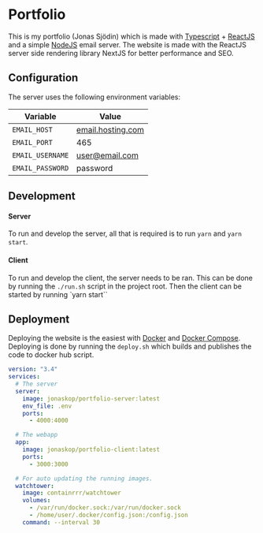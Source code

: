 # Portfolio
This is my portfolio (Jonas Sjödin) which is made with [Typescript](https://www.typescriptlang.org/) + 
[ReactJS](https://reactjs.org/) and a simple [NodeJS](https://nodejs.org/en/) email server. The website is made with 
the ReactJS server side rendering library NextJS for better performance and SEO. 

## Configuration
The server uses the following environment variables:

| Variable         | Value                                          |
| ---------------- | ---------------------------------------------- |
| `EMAIL_HOST`     | [email.hosting.com](http://email.hosting.com/) |
| `EMAIL_PORT`     | 465                                            |
| `EMAIL_USERNAME` | user@email.com                                 |
| `EMAIL_PASSWORD` | password                                       |

## Development

#### Server
To run and develop the server, all that is required is to run `yarn` and `yarn start`.

#### Client
To run and develop the client, the server needs to be ran. This can be done by running the `./run.sh` script in the 
project root. Then the client can be started by running `yarn start``
 
## Deployment
Deploying the website is the easiest with [Docker](https://www.docker.com/) and 
[Docker Compose](https://docs.docker.com/compose/). Deploying is done by running the `deploy.sh`  which builds and 
publishes the code to docker hub script.
 
```yaml
version: "3.4"
services:
  # The server
  server:
    image: jonaskop/portfolio-server:latest
    env_file: .env
    ports:
      - 4000:4000

  # The webapp
  app:
    image: jonaskop/portfolio-client:latest
    ports:
      - 3000:3000

  # For auto updating the running images. 
  watchtower:
    image: containrrr/watchtower
    volumes:
      - /var/run/docker.sock:/var/run/docker.sock
      - /home/user/.docker/config.json:/config.json
    command: --interval 30
```

